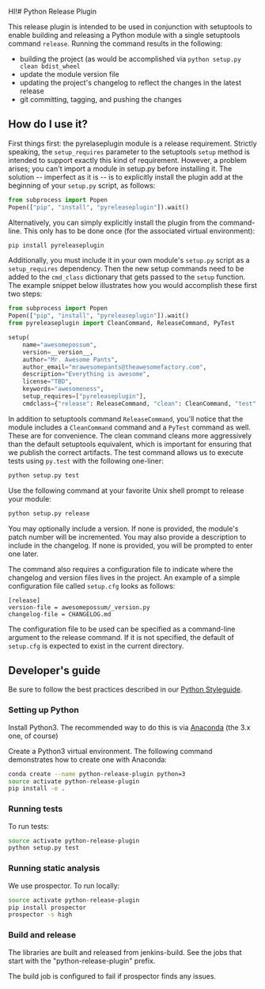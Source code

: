 HI!# Python Release Plugin

This release plugin is intended to be used in conjunction with setuptools to enable building and
releasing a Python module with a single setuptools command `release`. Running the command results
in the following:

- building the project (as would be accomplished via `python setup.py clean bdist_wheel`
- update the module version file
- updating the project's changelog to reflect the changes in the latest release
- git committing, tagging, and pushing the changes

## How do I use it?

First things first: the pyrelaseplugin module is a release requirement. Strictly speaking, the
`setup_requires` parameter to the setuptools `setup` method is intended to support exactly this
kind of requirement. However, a problem arises; you can't import a module in setup.py before
installing it. The solution -- imperfect as it is -- is to explicitly install the plugin add at the
beginning of your `setup.py` script, as follows:

```python
from subprocess import Popen
Popen(["pip", "install", "pyreleaseplugin"]).wait()
```

Alternatively, you can simply explicitly install the plugin from the command-line. This only has to
be done once (for the associated virtual environment):

```sh
pip install pyreleaseplugin
```

Additionally, you must include it in your own module's `setup.py` script as a `setup_requires`
dependency. Then the new setup commands need to be added to the `cmd_class` dictionary that gets
passed to the `setup` function. The example snippet below illustrates how you would accomplish
these first two steps:

```python
from subprocess import Popen
Popen(["pip", "install", "pyreleaseplugin"]).wait()
from pyreleaseplugin import CleanCommand, ReleaseCommand, PyTest

setup(
    name="awesomepossum",
    version=__version__,
    author="Mr. Awesome Pants",
    author_email="mrawesomepants@theawesomefactory.com",
    description="Everything is awesome",
    license="TBD",
    keywords="awesomeness",
    setup_requires=["pyreleaseplugin"],
    cmdclass={"release": ReleaseCommand, "clean": CleanCommand, "test": PyTest})
```

In addition to setuptools command `ReleaseCommand`, you'll notice that the module includes a
`CleanCommand` command and a `PyTest` command as well. These are for convenience. The clean command
cleans more aggressively than the default setuptools equivalent, which is important for ensuring
that we publish the correct artifacts. The test command allows us to execute tests using `py.test`
with the following one-liner:

```sh
python setup.py test
```

Use the following command at your favorite Unix shell prompt to release your module:

```sh
python setup.py release
```

You may optionally include a version. If none is provided, the module's patch number will be
incremented. You may also provide a description to include in the changelog. If none is provided,
you will be prompted to enter one later.

The command also requires a configuration file to indicate where the changelog and version files lives in the project. An example of a simple configuration file called `setup.cfg` looks as follows:

```
[release]
version-file = awesomepossum/_version.py
changelog-file = CHANGELOG.md
```

The configuration file to be used can be specified as a command-line argument to the release
command. If it is not specified, the default of `setup.cfg` is expected to exist in the current
directory.

## Developer's guide

Be sure to follow the best practices described in our
[Python Styleguide](https://docs.google.com/a/socrata.com/document/d/1s-TpLTVk3mLQpkC0_DIOIW3n7oQZjQY19HXHuiIyuiQ/edit?usp=sharing).

### Setting up Python

Install Python3. The recommended way to do this is via
[Anaconda](https://www.continuum.io/downloads) (the 3.x one, of course)

Create a Python3 virtual environment. The following command demonstrates how to
create one with Anaconda:

```sh
conda create --name python-release-plugin python=3
source activate python-release-plugin
pip install -e .
```

### Running tests

To run tests:

```sh
source activate python-release-plugin
python setup.py test
```

### Running static analysis

We use prospector. To run locally:

```sh
source activate python-release-plugin
pip install prospector
prospector -s high
```

### Build and release

The libraries are built and released from jenkins-build. See the jobs
that start with the "python-release-plugin" prefix.

The build job is configured to fail if prospector finds any issues.

